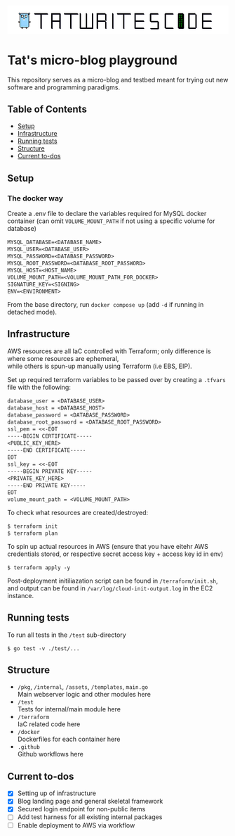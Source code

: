 ![](assets/twc.png)
# Tat's micro-blog playground
This repository serves as a micro-blog and testbed meant for trying out new software and programming paradigms.  

## Table of Contents
- [Setup](#setup)
- [Infrastructure](#infrastructure)
- [Running tests](#running-tests)
- [Structure](#structure)
- [Current to-dos](#current-to-dos)

## Setup

### The docker way
Create a .env file to declare the variables required for MySQL docker container (can omit `VOLUME_MOUNT_PATH` if not using a specific volume for database)
```
MYSQL_DATABASE=<DATABASE_NAME>
MYSQL_USER=<DATABASE_USER>
MYSQL_PASSWORD=<DATABASE_PASSWORD>
MYSQL_ROOT_PASSWORD=<DATABASE_ROOT_PASSWORD>
MYSQL_HOST=<HOST_NAME>
VOLUME_MOUNT_PATH=<VOLUME_MOUNT_PATH_FOR_DOCKER>
SIGNATURE_KEY=<SIGNING>
ENV=<ENVIRONMENT>
```

From the base directory, run `docker compose up` (add `-d` if running in detached mode).  

## Infrastructure
AWS resources are all IaC controlled with Terraform; only difference is where some resources are ephemeral,  
while others is spun-up manually using Terraform (i.e EBS, EIP).  

Set up required terraform variables to be passed over by creating a `.tfvars` file with the following:  
```
database_user = <DATABASE_USER>
database_host = <DATABASE_HOST>
database_password = <DATABASE_PASSWORD>
database_root_password = <DATABASE_ROOT_PASSWORD>
ssl_pem = <<-EOT
-----BEGIN CERTIFICATE-----
<PUBLIC_KEY_HERE>
-----END CERTIFICATE-----
EOT
ssl_key = <<-EOT
-----BEGIN PRIVATE KEY-----
<PRIVATE_KEY_HERE>
-----END PRIVATE KEY-----
EOT
volume_mount_path = <VOLUME_MOUNT_PATH>
```

To check what resources are created/destroyed:  
```
$ terraform init
$ terraform plan
```

To spin up actual resources in AWS (ensure that you have eitehr AWS credentials stored, or respective secret access key + access key id in env)  
```
$ terraform apply -y
```

Post-deployment initiliazation script can be found in `/terraform/init.sh`, and output can be found in `/var/log/cloud-init-output.log` in the EC2 instance.

## Running tests
To run all tests in the `/test` sub-directory  
```
$ go test -v ./test/...
```

## Structure
- `/pkg`, `/internal`, `/assets`, `/templates`, `main.go`  
Main webserver logic and other modules here
- `/test`  
Tests for internal/main module here
- `/terraform`  
IaC related code here
- `/docker`  
Dockerfiles for each container here
- `.github`  
Github workflows here

## Current to-dos
- [x] Setting up of infrastructure  
- [x] Blog landing page and general skeletal framework
- [x] Secured login endpoint for non-public items
- [ ] Add test harness for all existing internal packages
- [ ] Enable deployment to AWS via workflow